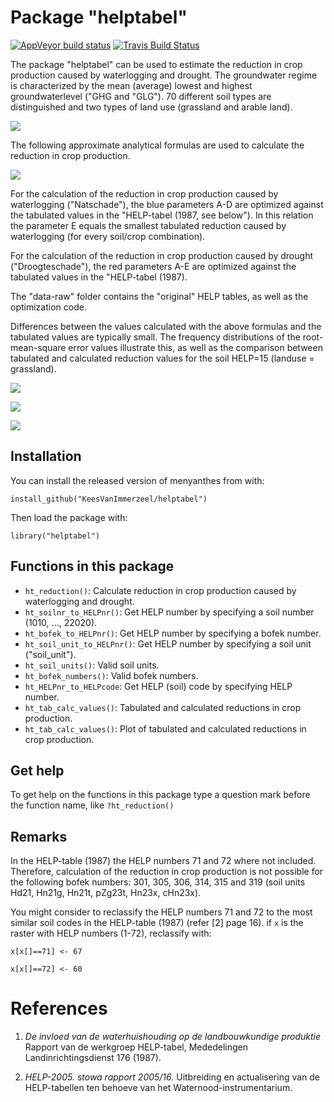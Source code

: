 # Package "helptabel"

<!-- badges: start -->
[![AppVeyor build status](https://ci.appveyor.com/api/projects/status/github/KeesVanImmerzeel/helptabel?branch=master&svg=true)](https://ci.appveyor.com/project/KeesVanImmerzeel/helptabel)
[![Travis Build Status](https://travis-ci.org/KeesVanImmerzeel/helptabel.svg?branch=master)](https://travis-ci.org/KeesVanImmerzeel/helptabel)
<!-- badges: end -->

The package "helptabel" can be used to estimate the reduction in crop production caused by waterlogging and drought. The groundwater regime is characterized by the mean (average) lowest and highest groundwaterlevel ("GHG and "GLG"). 
70 different soil types are distinguished and two types of land use (grassland and arable land).

![](https://user-images.githubusercontent.com/16401251/90639879-9c30b700-e22f-11ea-9dbc-8f11e6a3e82a.png)

The following approximate analytical formulas are used to calculate the reduction in crop production.

![](https://user-images.githubusercontent.com/16401251/93208128-5991ca00-f75c-11ea-96c5-563465881334.JPG)

For the calculation of the reduction in crop production caused by waterlogging ("Natschade"), the blue parameters A-D are optimized against the tabulated values in the "HELP-tabel (1987, see below"). In this relation the parameter E equals the smallest tabulated reduction caused by waterlogging (for every soil/crop combination).

For the calculation of the reduction in crop production caused by drought ("Droogteschade"), the red parameters A-E are optimized against the tabulated values in the "HELP-tabel (1987).

The "data-raw" folder contains the "original" HELP tables, as well as the optimization code.

Differences between the values calculated with the above formulas and the tabulated values are typically small. The frequency distributions of the root-mean-square error values illustrate this, as well as the comparison between tabulated and calculated reduction values for the soil HELP=15 (landuse = grassland).

![](https://user-images.githubusercontent.com/16401251/93210669-4aad1680-f760-11ea-8331-38521dec6d35.png)

![](https://user-images.githubusercontent.com/16401251/93211202-30c00380-f761-11ea-9fa9-7ad69d0bf780.png)

![](https://user-images.githubusercontent.com/16401251/93357392-88816c00-f840-11ea-935d-cdd3e431fcc8.png)


## Installation

You can install the released version of menyanthes from with:

`install_github("KeesVanImmerzeel/helptabel")`

Then load the package with:

`library("helptabel")` 

## Functions in this package
- `ht_reduction()`: Calculate reduction in crop production caused by waterlogging and drought.
- `ht_soilnr_to_HELPnr()`: Get HELP number by specifying a soil number (1010, ..., 22020).
- `ht_bofek_to_HELPnr()`: Get HELP number by specifying a bofek number.
- `ht_soil_unit_to_HELPnr()`: Get HELP number by specifying a soil unit ("soil_unit").
- `ht_soil_units()`: Valid soil units.
- `ht_bofek_numbers()`: Valid bofek numbers.
- `ht_HELPnr_to_HELPcode`: Get HELP (soil) code by specifying HELP number.
- `ht_tab_calc_values()`: Tabulated and calculated reductions in crop production.
- `ht_tab_calc_values()`: Plot of tabulated and calculated reductions in crop production.

## Get help

To get help on the functions in this package type a question mark before the function name, like `?ht_reduction()`

## Remarks

In the HELP-table (1987) the HELP numbers 71 and 72 where not included. Therefore, calculation of the reduction in crop production is not possible for the following bofek numbers: 301, 305, 306, 314, 315 and 319 (soil units Hd21, Hn21g, Hn21t, pZg23t, Hn23x, cHn23x).

You might consider to reclassify the HELP numbers 71 and 72 to the most similar soil codes in the HELP-table (1987) (refer [2] page 16). if `x` is the raster with HELP numbers (1-72), reclassify with: 

`x[x[]==71] <- 67`

`x[x[]==72] <- 60`


# References

1. *De invloed van de waterhuishouding op de landbouwkundige produktie*
Rapport van de werkgroep HELP-tabel, Mededelingen Landinrichtingsdienst 176 (1987).

2. *HELP-2005. stowa rapport 2005/16.* 
Uitbreiding en actualisering van de HELP-tabellen ten behoeve van het Waternood-instrumentarium.
